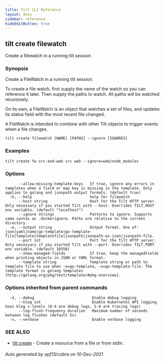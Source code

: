 ```yaml
---
title: Tilt CLI Reference
layout: docs
sidebar: reference
hideEditButton: true
---
```

## tilt create filewatch

Create a filewatch in a running tilt session

### Synopsis

Create a FileWatch in a running tilt session.

To create a file watch, first supply the name of the
watch so you can reference it later. Then supply the paths
to watch. All paths will be watched recursively.

On its own, a FileWatch is an object that watches a set
of files, and updates its status field with the most recent
file changed.

A FileWatch is intended to combine with other Tilt objects to
trigger events when a file changes.


```
tilt create filewatch [NAME] [PATHS] --ignore [IGNORES]
```

### Examples

```
tilt create fw src-and-web src web --ignore=web/node_modules
```

### Options

```
      --allow-missing-template-keys   If true, ignore any errors in templates when a field or map key is missing in the template. Only applies to golang and jsonpath output formats. (default true)
  -h, --help                          help for filewatch
      --host string                   Host for the Tilt HTTP server. Only necessary if you started Tilt with --host. Overrides TILT_HOST env variable. (default "localhost")
      --ignore strings                Patterns to ignore. Supports same syntax as .dockerignore. Paths are relative to the current directory.
  -o, --output string                 Output format. One of: json|yaml|name|go-template|go-template-file|template|templatefile|jsonpath|jsonpath-as-json|jsonpath-file.
      --port int                      Port for the Tilt HTTP server. Only necessary if you started Tilt with --port. Overrides TILT_PORT env variable. (default 10350)
      --show-managed-fields           If true, keep the managedFields when printing objects in JSON or YAML format.
      --template string               Template string or path to template file to use when -o=go-template, -o=go-template-file. The template format is golang templates [http://golang.org/pkg/text/template/#pkg-overview].
```

### Options inherited from parent commands

```
  -d, --debug                          Enable debug logging
      --klog int                       Enable Kubernetes API logging. Uses klog v-levels (0-4 are debug logs, 5-9 are tracing logs)
      --log-flush-frequency duration   Maximum number of seconds between log flushes (default 5s)
  -v, --verbose                        Enable verbose logging
```

### SEE ALSO

* [tilt create](tilt_create.html)	 - Create a resource from a file or from stdin.

###### Auto generated by spf13/cobra on 10-Dec-2021
